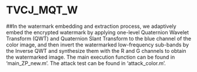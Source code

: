 # TVCJ_MQT_W
##In the watermark embedding and extraction process, we adaptively embed the encrypted watermark by applying one-level Quaternion Wavelet Transform (QWT) and Quaternion Slant Transform to the blue channel of the color image, and then invert the watermarked low-frequency sub-bands by the Inverse QWT and synthesize them with the R and G channels to obtain the watermarked image.
The main execution function can be found in ‘main_ZP_new.m’. The attack test can be found in ‘attack_color.m’.


